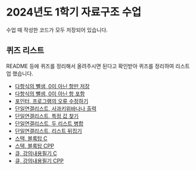 # 2024년도 1학기 자료구조 수업
수업 때 작성한 코드가 모두 저장되어 있습니다.

## 퀴즈 리스트
README 등에 퀴즈를 정리해서 올려주시면 된다고 확인받아 퀴즈를 정리하여 리스트업 했습니다.

- [다항식의 뺄샘, 0이 아닌 항만 저장](https://github.com/bb2002/KNU_Lecture_2024_01_Data/blob/main/KNU_Lecture_2024_01_Data/polysub1_ans.c)
- [다항식의 뺄샘, 0이 아닌 항 포함](https://github.com/bb2002/KNU_Lecture_2024_01_Data/blob/main/KNU_Lecture_2024_01_Data/polysub2_ans.c)
- [포인터, 프로그램의 오류 수정하기](https://github.com/bb2002/KNU_Lecture_2024_01_Data/blob/main/KNU_Lecture_2024_01_Data/quiz.c)
- [단일연결리스트, 사과키위바나나 출력](https://github.com/bb2002/KNU_Lecture_2024_01_Data/blob/main/KNU_Lecture_2024_01_Data/simplelinked1_ans.c)
- [단일연결리스트, 특정 값 찾기](https://github.com/bb2002/KNU_Lecture_2024_01_Data/blob/main/KNU_Lecture_2024_01_Data/simplelinked2_search.c)
- [단일연결리스트, 두 리스트 병합](https://github.com/bb2002/KNU_Lecture_2024_01_Data/blob/main/KNU_Lecture_2024_01_Data/simplelinked3_append.c)
- [단일연결리스트, 리스트 뒤집기](https://github.com/bb2002/KNU_Lecture_2024_01_Data/blob/main/KNU_Lecture_2024_01_Data/simplelinked4_reserved.c)
- [스택, 블록탑 C](https://github.com/bb2002/KNU_Lecture_2024_01_Data/blob/main/KNU_Lecture_2024_01_Data/block_top_quiz.c)
- [스택, 블록탑 CPP](https://github.com/bb2002/KNU_Lecture_2024_01_Data/blob/main/KNU_Lecture_2024_01_Data/block_top_quiz.cpp)
- [큐, 강의내용필기 C](https://github.com/bb2002/KNU_Lecture_2024_01_Data/blob/main/KNU_Lecture_2024_01_Data/quiz2.c)
- [큐, 강의내용필기 CPP](https://github.com/bb2002/KNU_Lecture_2024_01_Data/blob/main/KNU_Lecture_2024_01_Data/quiz3.cpp)
